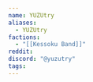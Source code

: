 ```yaml
---
name: YUZUtry
aliases:
  - YUZUtry
factions:
  - "[[Kessoku Band]]"
reddit: 
discord: "@yuzutry"
tags:
---
```

